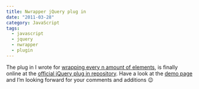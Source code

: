 ```yaml
---
title: Nwrapper jQuery plug in
date: "2011-03-28"
category: JavaScript
tags:
  - javascript
  - jquery
  - nwrapper
  - plugin
---
```


The plug in I wrote for [wrapping every n amount of elements](http://phrappe.com/javascript/wrap-any-amount-of-elements-with-jquery/ "Wrap any amount of elements with jQuery"), is finally online at the [official jQuery plug in repository](http://plugins.jquery.com/nwrapper/ "nwrapper jQuery plugin"). Have a look at the [demo page](http://phrappe.com/demos/nwrapper/nwrapper.html "nwrapper plugin demo page") and I’m looking forward for your comments and additions 😉
